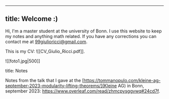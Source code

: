 

---
title: Welcome :)
---

Hi, I'm a master student at the university of Bonn. I use this website to keep my notes and anything math related. If you have any corrections you can contact me at 99giulioricci@gmail.com.

This is my CV: ![[CV_Giulio_Ricci.pdf]].

![[foto1.jpg|500]]


title: Notes

Notes from the talk that I gave at the [https://tommanopulo.com/kleine-ag-september-2023-modularity-lifting-theorems/](Kleine AG) in Bonn, september 2023: https://www.overleaf.com/read/zhmcpysggvwq#24cd7f. 